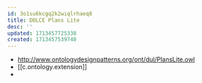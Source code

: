 ```yaml
---
id: 3o1su6kcgq2k2wiqlrhaeq8
title: DOLCE Plans Lite
desc: ''
updated: 1713457725338
created: 1713457539740
---
```


- http://www.ontologydesignpatterns.org/ont/dul/PlansLite.owl
- [[c.ontology.extension]]
- 